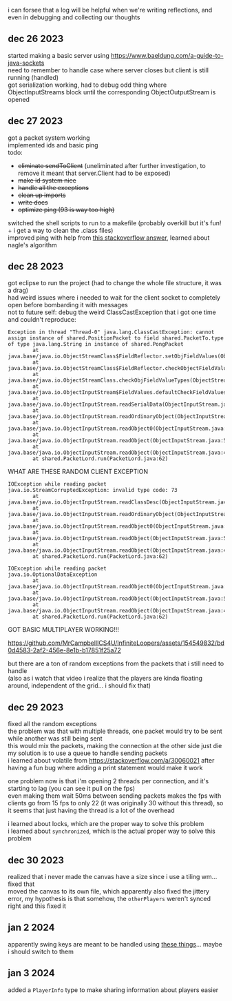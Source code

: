 i can forsee that a log will be helpful when we're writing reflections, and even in debugging and collecting our thoughts

## dec 26 2023
started making a basic server using https://www.baeldung.com/a-guide-to-java-sockets  
need to remember to handle case where server closes but client is still running (handled)  
got serialization working, had to debug odd thing where ObjectInputStreams block until the corresponding ObjectOutputStream is opened  

## dec 27 2023
got a packet system working  
implemented ids and basic ping  
todo:
- ~~eliminate sendToClient~~ (uneliminated after further investigation, to remove it meant that server.Client had to be exposed)
- ~~make id system nice~~
- ~~handle all the exceptions~~
- ~~clean up imports~~
- ~~write docs~~
- ~~optimize ping (93 is way too high)~~

switched the shell scripts to run to a makefile (probably overkill but it's fun! + i get a way to clean the .class files)  
improved ping with help from [this stackoverflow answer](https://stackoverflow.com/a/49058389), learned about nagle's algorithm

## dec 28 2023
got eclipse to run the project (had to change the whole file structure, it was a drag)  
had weird issues where i needed to wait for the client socket to completely open before bombarding it with messages  
not to future self: debug the weird ClassCastException that i got one time and couldn't reproduce:  
```
Exception in thread "Thread-0" java.lang.ClassCastException: cannot assign instance of shared.PositionPacket to field shared.PacketTo.type of type java.lang.String in instance of shared.PongPacket
        at java.base/java.io.ObjectStreamClass$FieldReflector.setObjFieldValues(ObjectStreamClass.java:2096)
        at java.base/java.io.ObjectStreamClass$FieldReflector.checkObjectFieldValueTypes(ObjectStreamClass.java:2060)
        at java.base/java.io.ObjectStreamClass.checkObjFieldValueTypes(ObjectStreamClass.java:1349)
        at java.base/java.io.ObjectInputStream$FieldValues.defaultCheckFieldValues(ObjectInputStream.java:2697)
        at java.base/java.io.ObjectInputStream.readSerialData(ObjectInputStream.java:2498)
        at java.base/java.io.ObjectInputStream.readOrdinaryObject(ObjectInputStream.java:2284)
        at java.base/java.io.ObjectInputStream.readObject0(ObjectInputStream.java:1762)
        at java.base/java.io.ObjectInputStream.readObject(ObjectInputStream.java:540)
        at java.base/java.io.ObjectInputStream.readObject(ObjectInputStream.java:498)
        at shared.PacketLord.run(PacketLord.java:62)
```
WHAT ARE THESE RANDOM CLIENT EXCEPTION
```
IOException while reading packet
java.io.StreamCorruptedException: invalid type code: 73
        at java.base/java.io.ObjectInputStream.readClassDesc(ObjectInputStream.java:1935)
        at java.base/java.io.ObjectInputStream.readOrdinaryObject(ObjectInputStream.java:2252)
        at java.base/java.io.ObjectInputStream.readObject0(ObjectInputStream.java:1762)
        at java.base/java.io.ObjectInputStream.readObject(ObjectInputStream.java:540)
        at java.base/java.io.ObjectInputStream.readObject(ObjectInputStream.java:498)
        at shared.PacketLord.run(PacketLord.java:62)
```
```
IOException while reading packet
java.io.OptionalDataException
        at java.base/java.io.ObjectInputStream.readObject0(ObjectInputStream.java:1777)
        at java.base/java.io.ObjectInputStream.readObject(ObjectInputStream.java:540)
        at java.base/java.io.ObjectInputStream.readObject(ObjectInputStream.java:498)
        at shared.PacketLord.run(PacketLord.java:62)
```
GOT BASIC MULTIPLAYER WORKING!!!  

https://github.com/MrCampbellICS4U/InfiniteLoopers/assets/154549832/bd0d4583-2af2-456e-8e1b-b17851f25a72

but there are a ton of random exceptions from the packets that i still need to handle  
(also as i watch that video i realize that the players are kinda floating around, independent of the grid... i should fix that)

## dec 29 2023
fixed all the random exceptions  
the problem was that with multiple threads, one packet would try to be sent while another was still being sent  
this would mix the packets, making the connection at the other side just die  
my solution is to use a queue to handle sending packets  
i learned about volatile from https://stackoverflow.com/a/30060021 after having a fun bug where adding a print statement would make it work  
  
one problem now is that i'm opening 2 threads per connection, and it's starting to lag (you can see it pull on the fps)  
even making them wait 50ms between sending packets makes the fps with clients go from 15 fps to only 22 (it was originally 30 without this thread), so it seems that just having the thread is a lot of the overhead  

i learned about locks, which are the proper way to solve this problem  
i learned about `synchronized`, which is the actual proper way to solve this problem  

## dec 30 2023
realized that i never made the canvas have a size since i use a tiling wm... fixed that  
moved the canvas to its own file, which apparently also fixed the jittery error, my hypothesis is that somehow, the `otherPlayers` weren't synced right and this fixed it  

## jan 2 2024
apparently swing keys are meant to be handled using [these things](https://docs.oracle.com/javase/tutorial/uiswing/misc/keybinding.html)... maybe i should switch to them

## jan 3 2024
added a `PlayerInfo` type to make sharing information about players easier